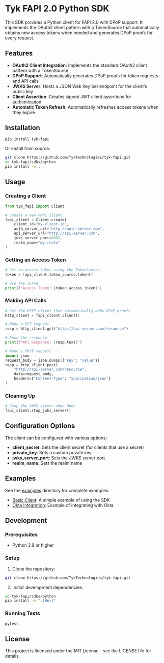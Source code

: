 # Tyk FAPI 2.0 Python SDK

This SDK provides a Python client for FAPI 2.0 with DPoP support. It implements the OAuth2 client pattern with a TokenSource that automatically obtains new access tokens when needed and generates DPoP proofs for every request.

## Features

- **OAuth2 Client Integration**: Implements the standard OAuth2 client pattern with a TokenSource
- **DPoP Support**: Automatically generates DPoP proofs for token requests and API calls
- **JWKS Server**: Hosts a JSON Web Key Set endpoint for the client's public key
- **Client Assertion**: Creates signed JWT client assertions for authentication
- **Automatic Token Refresh**: Automatically refreshes access tokens when they expire

## Installation

```bash
pip install tyk-fapi
```

Or install from source:

```bash
git clone https://github.com/TykTechnologies/tyk-fapi.git
cd tyk-fapi/sdks/python
pip install -e .
```

## Usage

### Creating a Client

```python
from tyk_fapi import Client

# Create a new FAPI client
fapi_client = Client.create(
    client_id="my-client-id",
    auth_server_url="http://auth-server.com",
    api_server_url="http://api-server.com",
    jwks_server_port=8082,
    realm_name="my-realm"
)
```

### Getting an Access Token

```python
# Get an access token using the TokenSource
token = fapi_client.token_source.token()

# Use the token
print(f"Access Token: {token.access_token}")
```

### Making API Calls

```python
# Get the HTTP client that automatically adds DPoP proofs
http_client = fapi_client.client()

# Make a GET request
resp = http_client.get("http://api-server.com/resource")

# Read the response
print(f"API Response: {resp.text}")

# Make a POST request
import json
request_body = json.dumps({"key": "value"})
resp = http_client.post(
    "http://api-server.com/resource",
    data=request_body,
    headers={"Content-Type": "application/json"}
)
```

### Cleaning Up

```python
# Stop the JWKS server when done
fapi_client.stop_jwks_server()
```

## Configuration Options

The client can be configured with various options:

- **client_secret**: Sets the client secret (for clients that use a secret)
- **private_key**: Sets a custom private key
- **jwks_server_port**: Sets the JWKS server port
- **realm_name**: Sets the realm name

## Examples

See the [examples](./examples) directory for complete examples:

- [Basic Client](./examples/basic-client/): A simple example of using the SDK
- [Okta Integration](./examples/okta-integration/): Example of integrating with Okta

## Development

### Prerequisites

- Python 3.8 or higher

### Setup

1. Clone the repository:

```bash
git clone https://github.com/TykTechnologies/tyk-fapi.git
```

2. Install development dependencies:

```bash
cd tyk-fapi/sdks/python
pip install -e ".[dev]"
```

### Running Tests

```bash
pytest
```

## License

This project is licensed under the MIT License - see the LICENSE file for details.